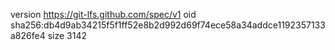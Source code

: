 version https://git-lfs.github.com/spec/v1
oid sha256:db4d9ab34215f5f1ff52e8b2d992d69f74ece58a34addce1192357133a826fe4
size 3142
